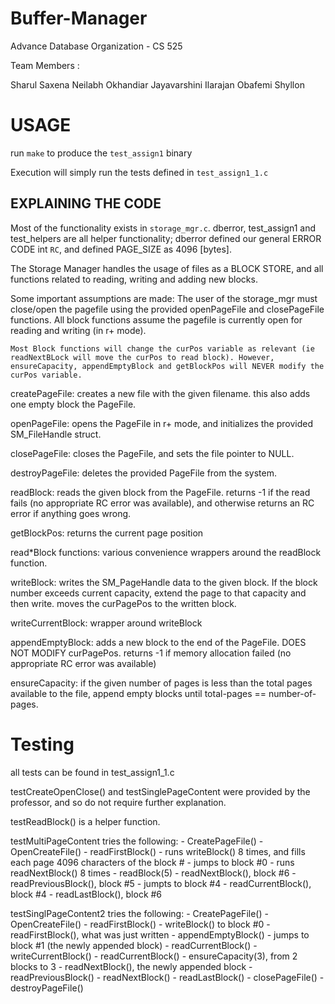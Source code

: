 # Buffer-Manager
Advance Database Organization - CS 525

Team Members :

Sharul Saxena
Neilabh Okhandiar
Jayavarshini Ilarajan
Obafemi Shyllon

# USAGE

run `make` to produce the `test_assign1` binary

Execution will simply run the tests defined in `test_assign1_1.c`

## EXPLAINING THE CODE

Most of the functionality exists in `storage_mgr.c`. dberror, test_assign1 and test_helpers are all helper functionality; dberror defined our general ERROR CODE int `RC`, and defined PAGE_SIZE as 4096 [bytes].

The Storage Manager handles the usage of files as a BLOCK STORE, and all functions related to reading, writing and adding new blocks.

Some important assumptions are made:
    The user of the storage_mgr must close/open the pagefile using the provided openPageFile and closePageFile functions. All block functions assume the pagefile is currently open for reading and writing (in r+ mode).

    Most Block functions will change the curPos variable as relevant (ie readNextBLock will move the curPos to read block). However, ensureCapacity, appendEmptyBlock and getBlockPos will NEVER modify the curPos variable.

createPageFile:
    creates a new file with the given filename. this also adds one empty block the PageFile.

openPageFile:
    opens the PageFile in r+ mode, and initializes the provided SM_FileHandle struct.

closePageFile:
    closes the PageFile, and sets the file pointer to NULL.

destroyPageFile:
    deletes the provided PageFile from the system.

readBlock:
    reads the given block from the PageFile. returns -1 if the read fails  (no appropriate RC error was available), and otherwise returns an RC error if anything goes wrong.

getBlockPos:
    returns the current page position

read*Block functions:
    various convenience wrappers around the readBlock function.

writeBlock:
    writes the SM_PageHandle data to the given block. If the block number exceeds current capacity, extend the page to that capacity and then write. moves the curPagePos to the written block.

writeCurrentBlock:
    wrapper around writeBlock

appendEmptyBlock:
    adds a new block to the end of the PageFile. DOES NOT MODIFY curPagePos. returns -1 if memory allocation failed (no appropriate RC error was available)

ensureCapacity:
    if the given number of pages is less than the total pages available to the file, append empty blocks until total-pages == number-of-pages.


# Testing
all tests can be found in test_assign1_1.c

testCreateOpenClose() and testSinglePageContent were provided by the professor, and so do not require further explanation.

testReadBlock() is a helper function.

testMultiPageContent tries the following:
    - CreatePageFile()
    - OpenCreateFile()
    - readFirstBlock()
    - runs writeBlock() 8 times, and fills each page 4096 characters of the block #
    - jumps to block #0
    - runs readNextBlock() 8 times
    - readBlock(5)
    - readNextBlock(), block #6
    - readPreviousBlock(), block #5
    - jumpts to block #4
    - readCurrentBlock(), block #4
    - readLastBlock(), block #6
    

testSinglPageContent2 tries the following:
    - CreatePageFile()
    - OpenCreateFile()
    - readFirstBlock()
    - writeBlock() to block #0
    - readFirstBlock(), what was just written
    - appendEmptyBlock()
    - jumps to block #1 (the newly appended block)
    - readCurrentBlock()
    - writeCurrentBlock()
    - readCurrentBlock()
    - ensureCapacity(3), from 2 blocks to 3
    - readNextBlock(), the newly appended block
    - readPreviousBlock()
    - readNextBlock()
    - readLastBlock()
    - closePageFile()
    - destroyPageFile()
